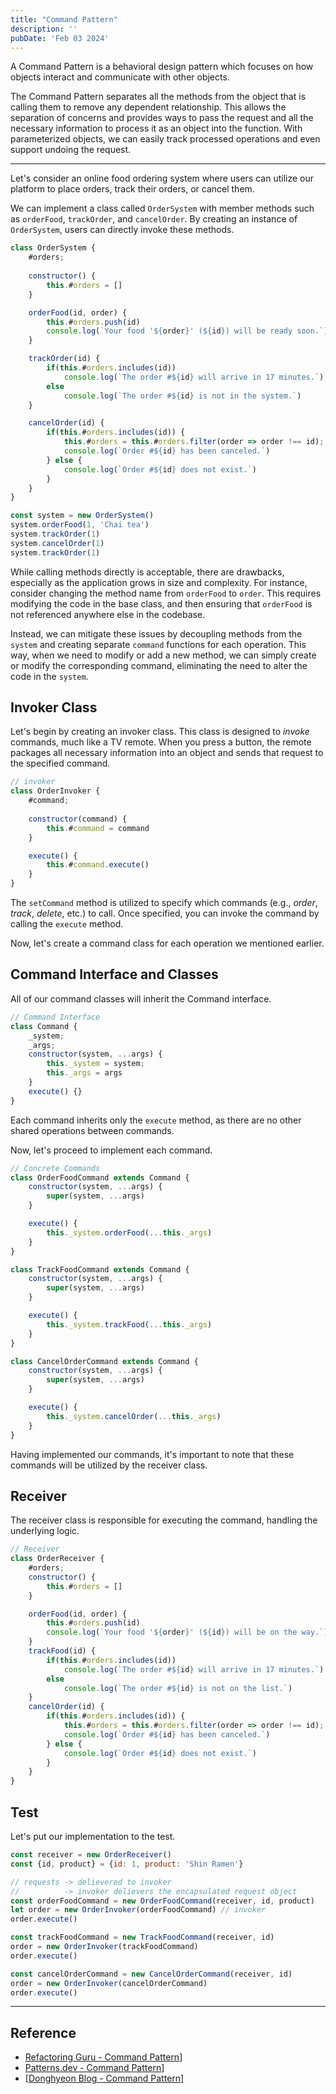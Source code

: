 ```yaml
---
title: "Command Pattern"
description: ''
pubDate: 'Feb 03 2024'
---
```


A Command Pattern is a behavioral design pattern which focuses on how objects interact and communicate with other objects. 

The Command Pattern separates all the methods from the object that is calling them to remove any dependent relationship. This allows the separation of concerns and provides ways to pass the request and all the necessary information to process it as an object into the function. With parameterized objects, we can easily track processed operations and even support undoing the request.

---

Let's consider an online food ordering system where users can utilize our platform to place orders, track their orders, or cancel them.

We can implement a class called `OrderSystem` with member methods such as `orderFood`, `trackOrder`, and `cancelOrder`. By creating an instance of `OrderSystem`, users can directly invoke these methods.

```js
class OrderSystem {
	#orders;
	
	constructor() {
		this.#orders = []
	}

	orderFood(id, order) {
		this.#orders.push(id)
		console.log(`Your food '${order}' (${id}) will be ready soon.`);
	}

	trackOrder(id) {
		if(this.#orders.includes(id))
			console.log(`The order #${id} will arrive in 17 minutes.`)
		else
			console.log(`The order #${id} is not in the system.`)	
	}

	cancelOrder(id) {
		if(this.#orders.includes(id)) {
			this.#orders = this.#orders.filter(order => order !== id);
			console.log(`Order #${id} has been canceled.`)
		} else {
			console.log(`Order #${id} does not exist.`)
		}
	}
}

const system = new OrderSystem()
system.orderFood(1, 'Chai tea')
system.trackOrder(1)
system.cancelOrder(1)
system.trackOrder(1)
```


While calling methods directly is acceptable, there are drawbacks, especially as the application grows in size and complexity. For instance, consider changing the method name from `orderFood` to `order`. This requires modifying the code in the base class, and then ensuring that `orderFood` is not referenced anywhere else in the codebase.

Instead, we can mitigate these issues by decoupling methods from the `system` and creating separate `command` functions for each operation. This way, when we need to modify or add a new method, we can simply create or modify the corresponding command, eliminating the need to alter the code in the `system`.

## Invoker Class

Let's begin by creating an invoker class. This class is designed to _invoke_ commands, much like a TV remote. When you press a button, the remote packages all necessary information into an object and sends that request to the specified command.

```js
// invoker 
class OrderInvoker {
	#command;
	
	constructor(command) {
		this.#command = command
	}

	execute() {
		this.#command.execute()
	}
}
```

The `setCommand` method is utilized to specify which commands (e.g., _order_, _track_, _delete_, etc.) to call. Once specified, you can invoke the command by calling the `execute` method.

Now, let's create a command class for each operation we mentioned earlier.

## Command Interface and Classes

All of our command classes will inherit the Command interface. 

```js
// Command Interface
class Command {
	_system;
	_args;
	constructor(system, ...args) {
		this._system = system;
		this._args = args
	}
	execute() {}
}
```

Each command inherits only the `execute` method, as there are no other shared operations between commands.

Now, let's proceed to implement each command.

```js
// Concrete Commands
class OrderFoodCommand extends Command {
	constructor(system, ...args) {
		super(system, ...args)
	}

	execute() {
		this._system.orderFood(...this._args)
	}
}

class TrackFoodCommand extends Command {
	constructor(system, ...args) {
		super(system, ...args)
	}

	execute() {
		this._system.trackFood(...this._args)
	}
}

class CancelOrderCommand extends Command {
	constructor(system, ...args) {
		super(system, ...args)
	}

	execute() {
		this._system.cancelOrder(...this._args)
	}
}
```

Having implemented our commands, it's important to note that these commands will be utilized by the receiver class.

## Receiver

The receiver class is responsible for executing the command, handling the underlying logic.

```js
// Receiver 
class OrderReceiver {
	#orders;
	constructor() {
		this.#orders = []
	}

	orderFood(id, order) {
		this.#orders.push(id)
		console.log(`Your food '${order}' (${id}) will be on the way.`);
	}
	trackFood(id) {
		if(this.#orders.includes(id))
			console.log(`The order #${id} will arrive in 17 minutes.`)
		else
			console.log(`The order #${id} is not on the list.`)	
	}
	cancelOrder(id) {
		if(this.#orders.includes(id)) {
			this.#orders = this.#orders.filter(order => order !== id);
			console.log(`Order #${id} has been canceled.`)
		} else {
			console.log(`Order #${id} does not exist.`)
		}
	}
}
```

## Test

Let's put our implementation to the test.

```js
const receiver = new OrderReceiver()
const {id, product} = {id: 1, product: 'Shin Ramen'}

// requests -> delievered to invoker 
//          -> invoker delievers the encapsulated request object
const orderFoodCommand = new OrderFoodCommand(receiver, id, product)
let order = new OrderInvoker(orderFoodCommand) // invoker
order.execute()

const trackFoodCommand = new TrackFoodCommand(receiver, id)
order = new OrderInvoker(trackFoodCommand)
order.execute()

const cancelOrderCommand = new CancelOrderCommand(receiver, id)
order = new OrderInvoker(cancelOrderCommand)
order.execute()
```

---

## Reference
- [Refactoring Guru - Command Pattern](https://refactoring.guru/design-patterns/command)]
- [Patterns.dev - Command Pattern](https://www.patterns.dev/vanilla/command-pattern)]
- [[Donghyeon Blog - Command Pattern](https://donghyeon.dev/design%20pattern/2020/05/20/%EC%BB%A4%EB%A7%A8%EB%93%9C-%ED%8C%A8%ED%84%B4/)]
